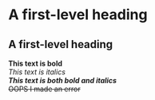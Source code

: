 # A first-level heading
## A first-level heading
**This text is bold**\
*This text is italics*\
***This text is both bold and italics***\
~~OOPS I made an error~~
